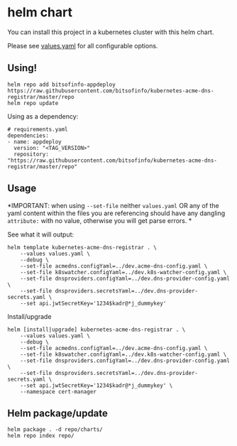 # helm chart

You can install this project in a kubernetes cluster with this helm chart. 

Please see [values.yaml](values.yaml) for all configurable options.

## Using!

```
helm repo add bitsofinfo-appdeploy https://raw.githubusercontent.com/bitsofinfo/kubernetes-acme-dns-registrar/master/repo
helm repo update
```

Using as a dependency:
```
# requirements.yaml
dependencies:
- name: appdeploy
  version: "<TAG_VERSION>"
  repository: "https://raw.githubusercontent.com/bitsofinfo/kubernetes-acme-dns-registrar/master/repo"
```

## Usage 

*IMPORTANT: when using `--set-file` neither `values.yaml` OR any of the yaml content within the files you are referencing should have any dangling `attribute:` with no value, otherwise you will get parse errors. *

See what it will output:
```
helm template kubernetes-acme-dns-registrar . \
    --values values.yaml \
    --debug \
    --set-file acmedns.configYaml=../dev.acme-dns-config.yaml \
    --set-file k8swatcher.configYaml=../dev.k8s-watcher-config.yaml \
    --set-file dnsproviders.configYaml=../dev.dns-provider-config.yaml \
    --set-file dnsproviders.secretsYaml=../dev.dns-provider-secrets.yaml \
    --set api.jwtSecretKey='1234$kadr@*j_dummykey' 
```


Install/upgrade
```
helm [install|upgrade] kubernetes-acme-dns-registrar . \
    --values values.yaml \
    --debug \
    --set-file acmedns.configYaml=../dev.acme-dns-config.yaml \
    --set-file k8swatcher.configYaml=../dev.k8s-watcher-config.yaml \
    --set-file dnsproviders.configYaml=../dev.dns-provider-config.yaml \
    --set-file dnsproviders.secretsYaml=../dev.dns-provider-secrets.yaml \
    --set api.jwtSecretKey='1234$kadr@*j_dummykey' \
    --namespace cert-manager
```

## <a id="pack"></a>Helm package/update

```
helm package . -d repo/charts/
helm repo index repo/
```
